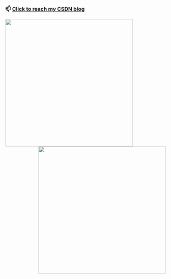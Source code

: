 
### 📫 [Click to reach my CSDN blog](https://blog.csdn.net/Alpherkin?spm=1000.2115.3001.5343)
<!--
<a href="https://github.com/Chocay/NjtechAutoLogin"><img width="400px" align="left" src="https://github-readme-stats.vercel.app/api/pin/?username=Chocay&repo=NjtechAutoLogin&locale=cn&theme=dark" /></a>
-->

<a href="https://github.com/Chocay/"><img height="400px" align="left" src="https://github-readme-stats.vercel.app/api/top-langs/?username=Chocay&layout=compact&langs_count=10&locale=cn&theme=dark" /></a>

<a href="https://github.com/Chocay/"><img height="400px" align="right" src="https://github-readme-stats.vercel.app/api/?username=Chocay&show_icons=true&count_private=true&langs_count=3&locale=cn&theme=dark" /></a>


<!--
**Chocay/Chocay** is a ✨ _special_ ✨ repository because its `README.md` (this file) appears on your GitHub profile.

Here are some ideas to get you started:

- 🔭 I’m currently working on ...
- 🌱 I’m currently learning ...
- 👯 I’m looking to collaborate on ...
- 🤔 I’m looking for help with ...
- 💬 Ask me about ...
- 📫 How to reach me: ...
- 😄 Pronouns: ...
- ⚡ Fun fact: ...
-->
